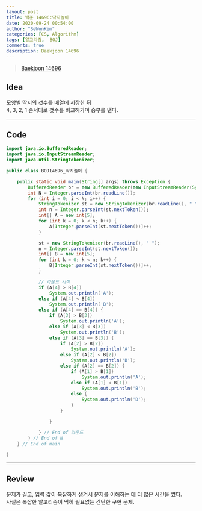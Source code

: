 ```yaml
---
layout: post
title: 백준 14696:딱지놀이
date: 2020-09-24 00:54:00
author: "SeWonKim"
categories: [CS, Algorithm]
tags: [알고리즘,  BOJ]
comments: true
description: Baekjoon 14696
---
```


> [Baekjoon 14696](https://www.acmicpc.net/problem/14696)

## Idea

모양별 딱지의 갯수를 배열에 저장한 뒤  
4, 3, 2, 1 순서대로 갯수를 비교해가며 승부를 낸다.

---

## Code

```java
import java.io.BufferedReader;
import java.io.InputStreamReader;
import java.util.StringTokenizer;

public class BOJ14696_딱지놀이 {

	public static void main(String[] args) throws Exception {
		BufferedReader br = new BufferedReader(new InputStreamReader(System.in));
		int N = Integer.parseInt(br.readLine());
		for (int i = 0; i < N; i++) {
			StringTokenizer st = new StringTokenizer(br.readLine(), " ");
			int n = Integer.parseInt(st.nextToken());
			int[] A = new int[5];
			for (int k = 0; k < n; k++) {
				A[Integer.parseInt(st.nextToken())]++;
			}

			st = new StringTokenizer(br.readLine(), " ");
			n = Integer.parseInt(st.nextToken());
			int[] B = new int[5];
			for (int k = 0; k < n; k++) {
				B[Integer.parseInt(st.nextToken())]++;
			}

			// 라운드 시작
			if (A[4] > B[4])
				System.out.println('A');
			else if (A[4] < B[4])
				System.out.println('B');
			else if (A[4] == B[4]) {
				if (A[3] > B[3])
					System.out.println('A');
				else if (A[3] < B[3])
					System.out.println('B');
				else if (A[3] == B[3]) {
					if (A[2] > B[2])
						System.out.println('A');
					else if (A[2] < B[2])
						System.out.println('B');
					else if (A[2] == B[2]) {
						if (A[1] > B[1])
							System.out.println('A');
						else if (A[1] < B[1])
							System.out.println('B');
						else {
							System.out.println('D');
						}
					}

				}

			} // End of 라운드
		} // End of N
	} // End of main

}


```

---

## Review

문제가 길고, 입력 값이 복잡하게 생겨서 문제를 이해하는 데 더 많은 시간을 썼다.  
사실은 복잡한 알고리즘이 딱히 필요없는 간단한 구현 문제.
